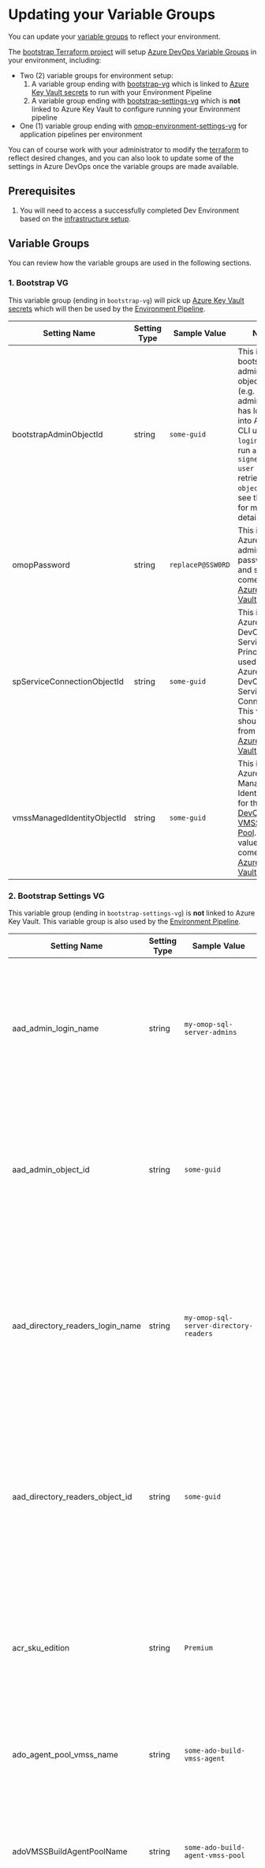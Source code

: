# Updating your Variable Groups

You can update your [variable groups](/docs/update_your_variables.md/#updating-your-variable-groups) to reflect your environment.

The [bootstrap Terraform project](/infra/terraform/bootstrap/README.md/#setup-azure-devops) will setup [Azure DevOps Variable Groups](https://docs.microsoft.com/en-us/azure/devops/pipelines/library/variable-groups?view=azure-devops&tabs=yaml) in your environment, including:

* Two (2) variable groups for environment setup:
    1. A variable group ending with [bootstrap-vg](/docs/update_your_variables.md/#1-bootstrap-vg) which is linked to [Azure Key Vault secrets](https://docs.microsoft.com/en-us/azure/devops/pipelines/library/variable-groups?view=azure-devops&tabs=yaml#link-secrets-from-an-azure-key-vault) to run with your Environment Pipeline
    2. A variable group ending with [bootstrap-settings-vg](/docs/update_your_variables.md/#2-bootstrap-settings-vg) which is **not** linked to Azure Key Vault to configure running your Environment pipeline
* One (1) variable group ending with [omop-environment-settings-vg](/docs/update_your_variables.md/#3-omop-environment-settings-vg) for application pipelines per environment

You can of course work with your administrator to modify the [terraform](/infra/terraform/bootstrap/main.tf) to reflect desired changes, and you can also look to update some of the settings in Azure DevOps once the variable groups are made available.

## Prerequisites

1. You will need to access a successfully completed Dev Environment based on the [infrastructure setup](/infra/README.md).

## Variable Groups

You can review how the variable groups are used in the following sections.

### 1. Bootstrap VG

This variable group (ending in `bootstrap-vg`) will pick up [Azure Key Vault secrets](https://docs.microsoft.com/en-us/azure/devops/pipelines/library/variable-groups?view=azure-devops&tabs=yaml#link-secrets-from-an-azure-key-vault) which will then be used by the [Environment Pipeline](/pipelines/README.md/#environment-pipeline).

| Setting Name | Setting Type | Sample Value | Notes |
|--|--|--|--|
| bootstrapAdminObjectId | string | `some-guid` | This is the bootstrap admin object_id (e.g. the administrator has logged into Azure CLI using `az login` and can run `az ad signed-in-user show` to retrieve their `object_id`, see the [docs](https://docs.microsoft.com/en-us/cli/azure/ad/signed-in-user?view=azure-cli-latest) for more details). |
| omopPassword | string | `replaceP@SSW0RD` | This is the Azure SQL administrative password, and should come from an [Azure Key Vault Secret](https://docs.microsoft.com/en-us/azure/key-vault/secrets/about-secrets). |
| spServiceConnectionObjectId | string | `some-guid` | This is the Azure DevOps Service Principal used for the Azure DevOps Service Connection.  This value should come from an [Azure Key Vault Secret](https://docs.microsoft.com/en-us/azure/key-vault/secrets/about-secrets).  |
| vmssManagedIdentityObjectId | string | `some-guid` | This is the Azure VMSS Managed Identity used for the [Azure DevOps VMSS Agent Pool](/infra/terraform/bootstrap/README.md/#setup-azure-devops).  This value should come from an [Azure Key Vault Secret](https://docs.microsoft.com/en-us/azure/key-vault/secrets/about-secrets).  |

### 2. Bootstrap Settings VG

This variable group (ending in `bootstrap-settings-vg`) is **not** linked to Azure Key Vault.  This variable group is also used by the [Environment Pipeline](/pipelines/README.md/#environment-pipeline).

| Setting Name | Setting Type | Sample Value | Notes |
|--|--|--|--|
| aad_admin_login_name | string | `my-omop-sql-server-admins` | This is the Azure AD Group name that will be added as an [Azure SQL Server AD Administrator](https://docs.microsoft.com/en-us/azure/azure-sql/database/authentication-aad-configure?tabs=azure-powershell).  This Azure AD group should be provisioned by your administrator. |
| aad_admin_object_id | string | `some-guid` | This is the Azure AD Group Object Id that will be added as an [Azure SQL Server AD Administrator](https://docs.microsoft.com/en-us/azure/azure-sql/database/authentication-aad-configure?tabs=azure-powershell).  This Azure AD group should be provisioned by your administrator. |
| aad_directory_readers_login_name | string | `my-omop-sql-server-directory-readers` | This is the Azure AD Group name that will be assigned [Directory Reader for your Azure SQL Server Managed Identity](https://docs.microsoft.com/en-us/azure/azure-sql/database/authentication-aad-directory-readers-role-tutorial#add-azure-sql-managed-identity-to-the-group).  This Azure AD group should be provisioned by your administrator. |
| aad_directory_readers_object_id | string | `some-guid` | This is the Azure AD Group Object Id that will be assigned [Directory Reader for your Azure SQL Server Managed Identity](https://docs.microsoft.com/en-us/azure/azure-sql/database/authentication-aad-directory-readers-role-tutorial#add-azure-sql-managed-identity-to-the-group).  This Azure AD group should be provisioned by your administrator. |
| acr_sku_edition | string | `Premium` | This is the SKU for your [Azure Container Registry](https://docs.microsoft.com/en-us/azure/container-registry/container-registry-skus) in your [Environment](/infra/terraform/omop/README.md).  The default is `Premium` as this SKU supports networking rules. |
| ado_agent_pool_vmss_name | string | `some-ado-build-vmss-agent` | This is the name of your [Azure VMSS](https://docs.microsoft.com/en-us/azure/devops/pipelines/agents/scale-set-agents?view=azure-devops) used for Azure DevOps, see the notes for [more details](#adoagentpoolvmssname) |
| adoVMSSBuildAgentPoolName | string | `some-ado-build-agent-vmss-pool` | This is the name of the Azure Virtual Machine Scale Set used for the Azure DevOps Agent Pool, see [where to find it](#adovmssbuildagentpoolname). |
| asp_kind_edition | string | `Linux` | This is the Operating System for your [Azure App Service Plan](https://docs.microsoft.com/en-us/azure/app-service/overview-hosting-plans) in your [Environment](/infra/terraform/omop/README.md), and the default is `Linux` to host the [broadsea-webtools container](/apps/broadsea-webtools/README.md). |
| asp_sku_tier | string | `PremiumV2` |  This is the tier for your [Azure App Service Plan](https://docs.microsoft.com/en-us/azure/app-service/overview-hosting-plans) in your [Environment](/infra/terraform/omop/README.md), and the default is `PremiumV2`. |
| asp_sku_size | string | `P2V2` | This is the size for your [Azure App Service Plan](https://docs.microsoft.com/en-us/azure/app-service/overview-hosting-plans) in your [Environment](/infra/terraform/omop/README.md), and the default is `P2V2`. |
| azure_service_connection_name | string | `sp-omop-service-connection` | This is the name of your [Azure DevOps Service Connection](https://docs.microsoft.com/en-us/azure/devops/pipelines/library/service-endpoints?view=azure-devops&tabs=yaml) for your Azure DevOps project. |
| cdr_vocab_container_name | string | `vocabularies` | The name of the blob container in the CDR storage account that will be used for vocabulary file uploads for your [Environment](/infra/terraform/omop/README.md).  The default is `vocabularies`. |
| enable_cleanup | string | `'0'` | Specify whether you should clean up the [Azure DevOps VMSS Agent Pool](https://docs.microsoft.com/en-us/azure/devops/pipelines/agents/scale-set-agents?view=azure-devops) working directory after running your terraform task, defaults to `'0'`.  Set to `'1'` to enable clean up, set to `'0'` to skip clean up. |
| environment | string | `dev` | This is the designated environment (from your [bootstrap Terraform project](/infra/terraform/bootstrap/README.md/#step-1-update-terraformtfvars)), see the notes for [more details](#environment). |
| location | string | `westus3` | This is the location for the bootstrap resource group for your TF environment and will be used for your [Environment](/infra/terraform/omop/README.md).  The default is `westus3`. |
| omop_db_size | string | `100` | This is the size in Gb for your [Azure SQL Server](https://docs.microsoft.com/en-us/azure/azure-sql/database/resource-limits-vcore-single-databases) in your [Environment](/infra/terraform/omop/README.md). |
| omop_db_sku | string | `GP_Gen5_2` | This is the SKU for your [Azure SQL Server](https://docs.microsoft.com/en-us/azure/azure-sql/database/resource-limits-vcore-single-databases) in your [Environment](/infra/terraform/omop/README.md). |
| prefix | string | `sharing` | This is the prefix for your environment (from your [bootstrap Terraform project](/infra/terraform/bootstrap/README.md/#step-1-update-terraformtfvars)), see the notes for [more details](#prefix). |
| tf_approval_environment | string | `omop-tf-apply-environment` | This is the name of your `terraform apply` [Azure DevOps Environment](https://docs.microsoft.com/en-us/azure/devops/pipelines/process/environments?view=azure-devops) for your Azure DevOps project. |
| tf_plan_environment | string | `omop-tf-apply-environment` | This is the name of your `terraform plan` [Azure DevOps Environment](https://docs.microsoft.com/en-us/azure/devops/pipelines/process/environments?view=azure-devops) for your Azure DevOps project. |
| tf_state_filename | string | `terraform.tfstate` | This is the name of your [Terraform State file in Azure Storage](https://docs.microsoft.com/en-us/azure/developer/terraform/store-state-in-azure-storage?tabs=azure-cli). |
| tf_storage_account_name | string | `sometfstatesa` | This is the name of your Azure Storage account which has your [Terraform State file](https://docs.microsoft.com/en-us/azure/developer/terraform/store-state-in-azure-storage?tabs=azure-cli). |
| tf_storage_container_name | string | `some-statefile-container` | This is the container name in your Azure Storage account which has your [Terraform State file](https://docs.microsoft.com/en-us/azure/developer/terraform/store-state-in-azure-storage?tabs=azure-cli). |
| tf_storage_region | string | `westus3` | This is the region for your Azure Storage account which has your [Terraform State file](https://docs.microsoft.com/en-us/azure/developer/terraform/store-state-in-azure-storage?tabs=azure-cli). |
| tf_storage_resource_group | string | `some-ado-bootstrap-omop-rg` | This is the [bootstrap resource group](/infra/terraform/bootstrap/README.md/#setup-azure-bootstrap-resource-group) name for your Azure Storage account which has your [Terraform State file](https://docs.microsoft.com/en-us/azure/developer/terraform/store-state-in-azure-storage?tabs=azure-cli). |

### 3. OMOP Environment Settings VG

The following variables are included through the [bootstrap Terraform project](/infra/terraform/bootstrap/README.md/#setup-azure-devops) which should be used by your pipelines (e.g. [vocabulary build pipeline](/pipelines/README.md/#vocabulary-build-pipeline), [vocabulary release pipeline](/pipelines/README.md/#vocabulary-release-pipeline), [broadsea build pipeline](/pipelines/README.md/#broadsea-build-pipeline), and [broadsea release pipeline](/pipelines/README.md/#broadsea-release-pipeline)).

| Setting Name | Setting Type | Sample Value | Notes |
|--|--|--|--|
| adoAgentPoolVMSSName | string | `some-ado-build-agent-vmss` | This is the name of the Azure Virtual Machine Scale Set used for the Azure DevOps Agent Pool, see [where to find it](#adoagentpoolvmssname). |
| adoAgentPoolWindowsVMSSName | string | `some-ado-build-agent-windows-vmss` | This is the name of the Azure Windows Virtual Machine Scale Set used for the Azure DevOps Agent Pool, see [where to find it](#adoagentpoolwindowsvmssname). |
| adoVMSSBuildAgentPoolName | string | `some-ado-build-agent-vmss-pool` | This is the name of the Azure Virtual Machine Scale Set used for the Azure DevOps Agent Pool, see [where to find it](#adovmssbuildagentpoolname). |
| adoWindowsVMSSBuildAgentPoolName | string | `some-ado-build-agent-windows-vmss-pool` | This is the name of the Azure Windows Virtual Machine Scale Set used for the Azure DevOps Agent Pool, see [where to find it](#adowindowsvmssbuildagentpoolname). |
| appSvcName | string | `my-app-service` | This is the name of the Azure App Service for Broadsea, see [where to find it](#appsvcname). |
| appSvcRg | string | `my-rg-CI` | This is the Resource Group name which hosts the Azure App Service, see [where to find it](#appsvcrg). |
| broadseaBuildPipelineName | string | `Broadsea Build Pipeline` | This is the default name for the [Broadsea Build Pipeline](/pipelines/README.md/#broadsea-build-pipeline) after you import the pipeline with the [bootstrap Terraform project](/infra/terraform/bootstrap/README.md/#setup-azure-devops). |
| broadseaReleasePipelineName | string | `Broadsea Release Pipeline` | This is the default name for the [Broadsea Release Pipeline](/pipelines/README.md/#broadsea-release-pipeline) after you import the pipeline with the [bootstrap Terraform project](/infra/terraform/bootstrap/README.md/#setup-azure-devops). |
| cdmSchema | string | `dbo` | This is the CDM schema used.  For more details you can [check the notes](#cdmschema). |
| cdmVersion | string | `5.3.1` | This is the CDM Version used.  For more details you can [check the notes](#cdmversion).|
| containerRegistry | string | `my-container-registry` | This is the Azure Container Registry Name, see [where to find it](#containerregistry). |
| dSVocabularyBlobStorageName | string | `DSVocabularyBlobStorage` | Set to `DSVocabularyBlobStorage` which should match the name of the external data source mapped in Azure SQL.  If the name of the external data source is different, use the appropriate value.  See [where to find it](#dsvocabularyblobstoragename) |
| enableCleanup | string | `'0'` | Specify whether you should clean up the [Azure DevOps VMSS Agent Pool](https://docs.microsoft.com/en-us/azure/devops/pipelines/agents/scale-set-agents?view=azure-devops) working directory after running your pipeline, defaults to `'0'`. Set to `'1'` to enable clean up, set to `'0'` to skip clean up. |
| environment | string | `dev` | This is the designated environment (from your [bootstrap Terraform project](/infra/terraform/bootstrap/README.md/#step-1-update-terraformtfvars)), see the notes for [more details](#environment). |
| prefix | string | `sharing` | This is the prefix for your environment (from your [bootstrap Terraform project](/infra/terraform/bootstrap/README.md/#step-1-update-terraformtfvars)), see the notes for [more details](#prefix). |
| projectName | string | `OHDSIonAzure` | This is the name of your [Azure DevOps project](https://docs.microsoft.com/en-us/azure/devops/organizations/projects/connect-to-projects?view=azure-devops&tabs=visual-studio-2019#connect-from-the-web-portal) which you have setup with the [bootstrap Terraform project](/infra/terraform/bootstrap/README.md/#setup-azure-devops) to import your [pipelines](/pipelines/README.md). |
| resultsSchema | string | `webapi` | This is the webapi schema used.  For more details you can [check the notes](#resultsschema). |
| serviceConnection | string | `my-service-connection` | This is the name of the Azure DevOps Service Connection to the Azure Subscription, see the notes for [more details](#serviceconnection). |
| sqlServerDbName | string | `my-sql-server-db` | This is the name of the Azure SQL Server DB, see [where to find it](#sqlserverdbname). |
| sqlServerName | string | `my-sql-server` | This is the logical Azure SQL Server Name, see [where to find it](#sqlservername). |
| storageAccount | string | `sharingdevomopsa` | Set to `sharingdevomopsa` which should match the name of the storage account used by the [dSVocabularyBlobStorageName](#dsvocabularyblobstoragename) in Azure SQL.  See [where to find it](#storageaccount) |
| syntheaSchema | string | `synthea` | This is the synthea schema used.  For more details you can [check the notes](#syntheaschema). |
| syntheaVersion | string | `2.7.0` | This is the synthea version used.  For more details you can [check the notes](#syntheaversion). |
| vocabSchema | string | `dbo` | This is the vocab schema used.  For more details you can [check the notes](#vocabschema). |
| vocabulariesContainerPath | string | `vocabularies/19-AUG-2021` | This is path in the Azure Storage account where the vocabularies to load can be found, see [where to find it](#vocabulariescontainerpath).  For example, if the vocabulary file `CONCEPT.csv` is stored under `vocabularies/19-AUG-2021/CONCEPT.csv` then you would want to use `vocabularies/19-AUG-2021` as the value.  Further note that the file names and file paths are case sensitive. |
| vocabularyBuildPipelineName | string | `Vocabulary Build Pipeline` | This is the Azure DevOps Build Pipeline name for your [vocabulary build pipeline](/pipelines/README.md/#vocabulary-build-pipeline) after it is imported through the [bootstrap Terraform project](/infra/terraform/bootstrap/README.md/#setup-azure-devops).  The default is `Vocabulary Build Pipeline` |
| vocabularyReleasePipelineName | string | `Vocabulary Release Pipeline` | This is the Azure DevOps Build Pipeline name for your [vocabulary release pipeline](/pipelines/README.md/#vocabulary-release-pipeline) after it is imported through the [bootstrap Terraform project](/infra/terraform/bootstrap/README.md/#setup-azure-devops).  The default is `Vocabulary Release Pipeline` |
| vocabularyVersion | string | `19-AUG-2021` | This is the vocabulary version path in the Azure Storage account container where the vocabularies to load can be found, see [where to find it](#vocabularyversion).  For example, if the vocabulary file `CONCEPT.csv` is stored under `vocabularies/19-AUG-2021/CONCEPT.csv` then you would want to use `19-AUG-2021` as the value.  Further note that the file names and file paths are case sensitive. |
| webapiSources | string | https://my-app-service.azurewebsites.net/WebAPI/source | This is the endpoint for working with WebAPI, see [where to find it](#webapisources). |

## Details for the Variable Values

These are notes on where to find the values to supply to your variable groups to reflect your environment settings.

### adoAgentPoolVMSSName

> Also known as `ado_agent_pool_vmss_name` for your [environment pipeline](/pipelines/README.md/#environment-pipeline).

1. Check your Azure DevOps project settings and navigate to your Azure DevOps Agent pools which is using your [Azure VMSS](https://docs.microsoft.com/en-us/azure/devops/pipelines/agents/scale-set-agents?view=azure-devops)

![Azure Devops Agent Pool VMSS Name](/docs/media/azure_devops_agent_pool_vmss_name.png)

### adoAgentPoolWindowsVMSSName

1. Check your Azure DevOps project settings and navigate to your Azure DevOps Agent pools which is using your [Azure VMSS](https://docs.microsoft.com/en-us/azure/devops/pipelines/agents/scale-set-agents?view=azure-devops)

![Azure Devops Agent Pool Windows VMSS Name](/docs/media/azure_devops_agent_pool_vmss_name.png)

### adoVMSSBuildAgentPoolName

1. Check your Azure DevOps project settings and navigate to your Azure DevOps Agent pools which is using your [Azure VMSS](https://docs.microsoft.com/en-us/azure/devops/pipelines/agents/scale-set-agents?view=azure-devops)

![Azure Devops VMSS Agent Pool Name](/docs/media/azure_devops_vmss_agent_pool_name.png)

### adoWindowsVMSSBuildAgentPoolName

1. Check your Azure DevOps project settings and navigate to your Azure DevOps Agent pools which is using your [Azure Windows VMSS](https://docs.microsoft.com/en-us/azure/devops/pipelines/agents/scale-set-agents?view=azure-devops)

![Azure Devops VMSS Agent Pool Name](/docs/media/azure_devops_vmss_agent_pool_name.png)

### appSvcName

1. You can check your Resource Group and get the name of your Azure App Service for your environment.
    * You can also filter the resources and search for `app service`

![Azure App Service Name](/docs/media/azure_app_service_name.png)

### appSvcRg

1. You can check your Resource Group which contains your Azure App Service for your environment.

![Azure App Service RG Name](/docs/media/azure_app_service_rg_name.png)

### cdmSchema

1. `cdmSchema` should be set to `dbo` as a default value.  If the CDM is populated in a different schema in Azure SQL you should update the value to the new schema name.

### cdmVersion

1. `cdmVersion` should be set to `5.3.1` as a default value.  This value reflects the [CDM 5.3.1](https://github.com/OHDSI/CommonDataModel/blob/v5.3.1/Sql%20Server/OMOP%20CDM%20sql%20server%20ddl.txt) schema populated in Azure SQL.

### containerRegistry

1. You can check your Resource Group and get the name of your Azure Container Registry for your environment.
    * You can also filter the resources and search for `container registry`:

![Azure Container registry name](/docs/media/azure_container_registry_name.png)

### dSVocabularyBlobStorageName

1. Connect to Azure SQL in your environment
    * Confirm that you have set up your data source in Azure SQL, which should be covered through the prior step to [create your MI credential and setup your data source](/sql/README.md/#vocabulary-notes)

2. This value should correspond with your [Post_TF_Deploy script](/sql/scripts/Post_TF_Deploy.sql) used by the [Vocabulary Build Pipeline](/pipelines/README.md/#vocabulary-build-pipeline) and the [Vocabulary Release Pipeline](/pipelines/README.md/#vocabulary-release-pipeline):

```sql
    -- The name of the Data source is DSVocabularyBlobStorage
    CREATE EXTERNAL DATA SOURCE DSVocabularyBlobStorage
    ...
```

### environment

1. This is a designation that you will set in your [bootstrap Terraform project](/infra/terraform/bootstrap/README.md/#step-1-update-terraformtfvars) which can indicate the environment as part of the naming convention for your OHDSI on Azure resources.  For example, your OMOP resource group could be named `sharing-dev-omop-rg` if your [prefix](#prefix) is `sharing` and your `environment` is `dev`.

### prefix

1. This is a designation that you will set in your [bootstrap Terraform project](/infra/terraform/bootstrap/README.md/#step-1-update-terraformtfvars) which can indicate the prefix as part of the naming convention for your OHDSI on Azure resources.  For example, your OMOP resource group could be named `sharing-dev-omop-rg` if your `prefix` is `sharing` and your [environment](#environment) is `dev`.

### resultsSchema

1. `resultsSchema` should be set to `webApi` as a default value.  Having a separate schema for the `webApi` objects in Azure SQL is advisable.

### serviceConnection

1. Check your Azure DevOps project settings and navigate to the service connections
    * If you have rights to view your service connection, you should find one which matches with your environment, e.g. `my-service-connection`.

![Service Connection Name](/docs/media/azure_devops_service_connection_name.png)

### sqlServerDbName

1. You can check your Resource Group and get the name of your Azure SQL Server DB for your environment.
    * You can also filter the resources and search for `SQL DB`:

![Azure SQL Server DB Name](/docs/media/azure_sql_server_db_name.png)

### sqlServerName

1. You can check your Resource Group and get the name of your Azure SQL Server for your environment.
    * You can also filter the resources and search for `SQL Server`:

![Azure SQL Server Name](/docs/media/azure_sql_server_name.png)

### storageAccount

1. Connect to your RG in the Azure Portal
    * Check for the storage account which holds your vocabulary

![Vocabulary Azure Storage Account Name](/docs/media/azure_storage_account_name.png)

### syntheaSchema

1. `syntheaSchema` should be set to `synthea` as a default value.  Having a separate schema for the `synthea` objects in Azure SQL is advisable.
a.  This is also used as part of the [Broadsea Release Pipelines](/pipelines/README.md/#broadsea-release-pipeline) to generate the synthea-based population in Azure SQL.

### syntheaVersion

1. `syntheaVersion` should be set to `2.7.0` as a default value.  See [Synthea documentation](https://github.com/OHDSI/ETL-Synthea#step-by-step-example).

### vocabSchema

1. `vocabSchema` should be set to `dbo` as a default value.  If the vocabulary is populated in a different schema in Azure SQL you should update the value to the new schema name.

### vocabulariesContainerPath

1. Open your Azure Storage account in your environment using [Azure Storage Explorer](https://azure.microsoft.com/en-us/features/storage-explorer/)
    * Check the storage account `vocabularies` container for your corresponding vocabulary.
    * In this example the vocabulary file `CONCEPT.csv` is stored under `vocabularies/19-AUG-2021/CONCEPT.csv`, so the value you should use is `vocabularies/19-AUG-2021` which includes the [vocabularyVersion](#vocabularyVersion).
![image.png](/docs/media/vocabulary_container_path.png)

> Note that the file names and file paths are case sensitive.

### vocabularyVersion

1. Open your Azure Storage account in your environment using [Azure Storage Explorer](https://azure.microsoft.com/en-us/features/storage-explorer/)
    * Check the storage account `vocabularies` container for your corresponding vocabulary.
    * In this example the vocabulary file `CONCEPT.csv` is stored under `vocabularies/19-AUG-2021/CONCEPT.csv`, so the value you should use is `19-AUG-2021`.
![Vocabulary Version](/docs/media/vocabulary_storage_account.png)

> Note that the file names and file paths are case sensitive.

### webapiSources

1. This is derived from your [appSvcName](#appsvcname)
    * You will need to replace the value `replace-me` in `https://<replace-me>.azurewebsites.net/WebAPI/source` with your [appSvcName](#appsvcname)

![Azure App Service URL](/docs/media/azure_app_service_url.png)
